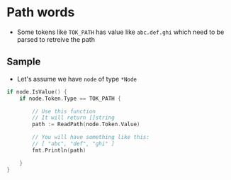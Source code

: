 # Path words

* Some tokens like `TOK_PATH` has value like `abc.def.ghi` which need to be parsed to retreive the path

## Sample
* Let's assume we have `node` of type `*Node`
```go
if node.IsValue() {
    if node.Token.Type == TOK_PATH {

        // Use this function
        // It will return []string
        path := ReadPath(node.Token.Value)

        // You will have something like this:
        // [ "abc", "def", "ghi" ]
        fmt.Println(path)

    }
}
```
